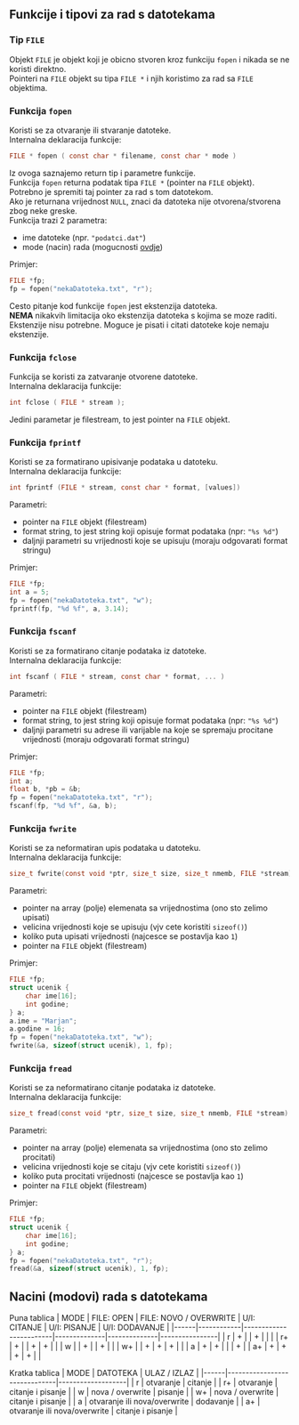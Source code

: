 ## Funkcije i tipovi za rad s datotekama
### Tip `FILE`
Objekt `FILE` je objekt koji je obicno stvoren kroz funkciju `fopen` i nikada se ne koristi direktno.<br>
Pointeri na `FILE` objekt su tipa `FILE *` i njih koristimo za rad sa `FILE` objektima.


### Funkcija `fopen`
Koristi se za otvaranje ili stvaranje datoteke.<br>
Internalna deklaracija funkcije:
```c
FILE * fopen ( const char * filename, const char * mode )
```
Iz ovoga saznajemo return tip i parametre funkcije.<br>
Funkcija `fopen` returna podatak tipa `FILE *` (pointer na `FILE` objekt).<br>
Potrebno je spremiti taj pointer za rad s tom datotekom.<br>
Ako je returnana vrijednost `NULL`, znaci da datoteka nije otvorena/stvorena zbog neke greske.<br>
Funkcija trazi 2 parametra:
  - ime datoteke (npr. `"podatci.dat"`)
  - mode (nacin) rada (mogucnosti [ovdje](https://github.com/sh0tzz/tsrb/tree/main/AiP/raz2/a-smjena/datoteke#nacini-modovi-rada-s-datotekama))

Primjer:
```c
FILE *fp;
fp = fopen("nekaDatoteka.txt", "r");
```
Cesto pitanje kod funkcije `fopen` jest ekstenzija datoteka.<br>
**NEMA** nikakvih limitacija oko ekstenzija datoteka s kojima se moze raditi.<br>
Ekstenzije nisu potrebne. Moguce je pisati i citati datoteke koje nemaju ekstenzije.


### Funkcija `fclose`
Funkcija se koristi za zatvaranje otvorene datoteke.<br>
Internalna deklaracija funkcije:
```c
int fclose ( FILE * stream );
```
Jedini parametar je filestream, to jest pointer na `FILE` objekt.


### Funkcija `fprintf`
Koristi se za formatirano upisivanje podataka u datoteku.<br>
Internalna deklaracija funkcije:
```c
int fprintf (FILE * stream, const char * format, [values])
```
Parametri:
  - pointer na `FILE` objekt (filestream)
  - format string, to jest string koji opisuje format podataka (npr: `"%s %d"`)
  - daljnji parametri su vrijednosti koje se upisuju (moraju odgovarati format stringu)

Primjer:
```c
FILE *fp;
int a = 5;
fp = fopen("nekaDatoteka.txt", "w");
fprintf(fp, "%d %f", a, 3.14);
```


### Funkcija `fscanf`
Koristi se za formatirano citanje podataka iz datoteke.<br>
Internalna deklaracija funkcije:
```c
int fscanf ( FILE * stream, const char * format, ... )
```
Parametri:
  - pointer na `FILE` objekt (filestream)
  - format string, to jest string koji opisuje format podataka (npr: `"%s %d"`)
  - daljnji parametri su adrese ili varijable na koje se spremaju procitane vrijednosti (moraju odgovarati format stringu)

Primjer:
```c
FILE *fp;
int a;
float b, *pb = &b;
fp = fopen("nekaDatoteka.txt", "r");
fscanf(fp, "%d %f", &a, b);
```


### Funkcija `fwrite`
Koristi se za neformatiran upis podataka u datoteku.<br>
Internalna deklaracija funkcije:
```c
size_t fwrite(const void *ptr, size_t size, size_t nmemb, FILE *stream)
```
Parametri:
  - pointer na array (polje) elemenata sa vrijednostima (ono sto zelimo upisati)
  - velicina vrijednosti koje se upisuju (vjv cete koristiti `sizeof()`)
  - koliko puta upisati vrijednosti (najcesce se postavlja kao `1`)
  - pointer na `FILE` objekt (filestream)

Primjer:
```c
FILE *fp;
struct ucenik {
    char ime[16];
    int godine;
} a;
a.ime = "Marjan";
a.godine = 16;
fp = fopen("nekaDatoteka.txt", "w");
fwrite(&a, sizeof(struct ucenik), 1, fp);
```

### Funkcija `fread`
Koristi se za neformatirano citanje podataka iz datoteke.<br>
Internalna deklaracija funkcije:
```c
size_t fread(const void *ptr, size_t size, size_t nmemb, FILE *stream)
```
Parametri:
  - pointer na array (polje) elemenata sa vrijednostima (ono sto zelimo procitati)
  - velicina vrijednosti koje se citaju (vjv cete koristiti `sizeof()`)
  - koliko puta procitati vrijednosti (najcesce se postavlja kao `1`)
  - pointer na `FILE` objekt (filestream)

Primjer:
```c
FILE *fp;
struct ucenik {
    char ime[16];
    int godine;
} a;
fp = fopen("nekaDatoteka.txt", "r");
fread(&a, sizeof(struct ucenik), 1, fp);
```

## Nacini (modovi) rada s datotekama
Puna tablica
| MODE | FILE: OPEN | FILE: NOVO / OVERWRITE | U/I: CITANJE | U/I: PISANJE | U/I: DODAVANJE |
|------|------------|------------------------|--------------|--------------|----------------|
| r    | +          |                        | +            |              |                |
| r+   | +          |                        | +            | +            |                |
| w    |            | +                      |              | +            |                |
| w+   |            | +                      | +            | +            |                |
| a    | +          | +                      |              |              | +              |
| a+   | +          | +                      | +            | +            |                |

Kratka tablica
| MODE | DATOTEKA                     | ULAZ / IZLAZ      |
|------|------------------------------|-------------------|
| r    | otvaranje                    | citanje           |
| r+   | otvaranje                    | citanje i pisanje |
| w    | nova / overwrite             | pisanje           |
| w+   | nova / overwrite             | citanje i pisanje |
| a    | otvaranje ili nova/overwrite | dodavanje         |
| a+   | otvaranje ili nova/overwrite | citanje i pisanje |
